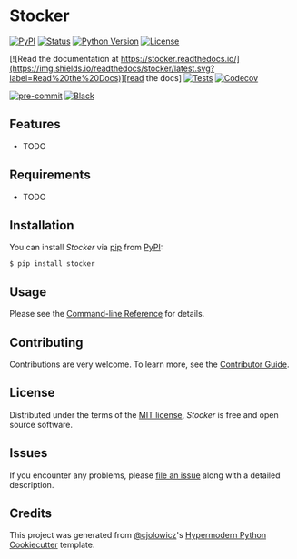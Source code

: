 # Stocker

[![PyPI](https://img.shields.io/pypi/v/stocker.svg)][pypi_]
[![Status](https://img.shields.io/pypi/status/stocker.svg)][status]
[![Python Version](https://img.shields.io/pypi/pyversions/stocker)][python version]
[![License](https://img.shields.io/pypi/l/stocker)][license]

[![Read the documentation at https://stocker.readthedocs.io/](https://img.shields.io/readthedocs/stocker/latest.svg?label=Read%20the%20Docs)][read the docs]
[![Tests](https://github.com/davids1993/stocker/workflows/Tests/badge.svg)][tests]
[![Codecov](https://codecov.io/gh/davids1993/stocker/branch/main/graph/badge.svg)][codecov]

[![pre-commit](https://img.shields.io/badge/pre--commit-enabled-brightgreen?logo=pre-commit&logoColor=white)][pre-commit]
[![Black](https://img.shields.io/badge/code%20style-black-000000.svg)][black]

[pypi_]: https://pypi.org/project/stocker/
[status]: https://pypi.org/project/stocker/
[python version]: https://pypi.org/project/stocker
[read the docs]: https://stocker.readthedocs.io/
[tests]: https://github.com/davids1993/stocker/actions?workflow=Tests
[codecov]: https://app.codecov.io/gh/davids1993/stocker
[pre-commit]: https://github.com/pre-commit/pre-commit
[black]: https://github.com/psf/black

## Features

- TODO

## Requirements

- TODO

## Installation

You can install _Stocker_ via [pip] from [PyPI]:

```console
$ pip install stocker
```

## Usage

Please see the [Command-line Reference] for details.

## Contributing

Contributions are very welcome.
To learn more, see the [Contributor Guide].

## License

Distributed under the terms of the [MIT license][license],
_Stocker_ is free and open source software.

## Issues

If you encounter any problems,
please [file an issue] along with a detailed description.

## Credits

This project was generated from [@cjolowicz]'s [Hypermodern Python Cookiecutter] template.

[@cjolowicz]: https://github.com/cjolowicz
[pypi]: https://pypi.org/
[hypermodern python cookiecutter]: https://github.com/cjolowicz/cookiecutter-hypermodern-python
[file an issue]: https://github.com/davids1993/stocker/issues
[pip]: https://pip.pypa.io/

<!-- github-only -->

[license]: https://github.com/davids1993/stocker/blob/main/LICENSE
[contributor guide]: https://github.com/davids1993/stocker/blob/main/CONTRIBUTING.md
[command-line reference]: https://stocker.readthedocs.io/en/latest/usage.html

